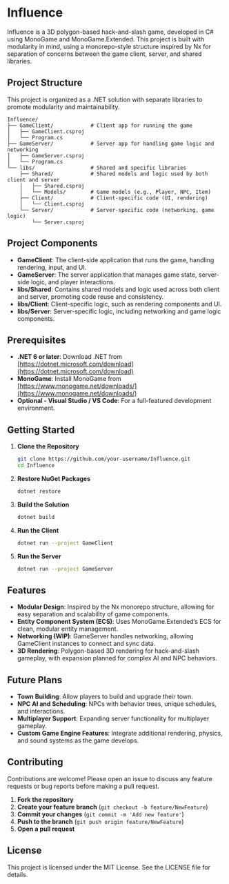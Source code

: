 # Influence

Influence is a 3D polygon-based hack-and-slash game, developed in C# using MonoGame and MonoGame.Extended. This project is built with modularity in mind, using a monorepo-style structure inspired by Nx for separation of concerns between the game client, server, and shared libraries.

## Project Structure

This project is organized as a .NET solution with separate libraries to promote modularity and maintainability.

```
Influence/
├── GameClient/            # Client app for running the game
│   ├── GameClient.csproj
│   └── Program.cs
├── GameServer/            # Server app for handling game logic and networking
│   ├── GameServer.csproj
│   └── Program.cs
└── libs/                  # Shared and specific libraries
    ├── Shared/            # Shared models and logic used by both client and server
    │   ├── Shared.csproj
    │   └── Models/        # Game models (e.g., Player, NPC, Item)
    ├── Client/            # Client-specific code (UI, rendering)
    │   └── Client.csproj
    └── Server/            # Server-specific code (networking, game logic)
        └── Server.csproj
```

## Project Components

- **GameClient**: The client-side application that runs the game, handling rendering, input, and UI.
- **GameServer**: The server application that manages game state, server-side logic, and player interactions.
- **libs/Shared**: Contains shared models and logic used across both client and server, promoting code reuse and consistency.
- **libs/Client**: Client-specific logic, such as rendering components and UI.
- **libs/Server**: Server-specific logic, including networking and game logic components.

## Prerequisites

- **.NET 6 or later**: Download .NET from [https://dotnet.microsoft.com/download](https://dotnet.microsoft.com/download)
- **MonoGame**: Install MonoGame from [https://www.monogame.net/downloads/](https://www.monogame.net/downloads/)
- **Optional - Visual Studio / VS Code**: For a full-featured development environment.

## Getting Started

1. **Clone the Repository**
    ```sh
    git clone https://github.com/your-username/Influence.git
    cd Influence
    ```
2. **Restore NuGet Packages**
    ```sh
    dotnet restore
    ```
3. **Build the Solution**
    ```sh
    dotnet build
    ```
4. **Run the Client**
    ```sh
    dotnet run --project GameClient
    ```
5. **Run the Server**
    ```sh
    dotnet run --project GameServer
    ```

## Features

- **Modular Design**: Inspired by the Nx monorepo structure, allowing for easy separation and scalability of game components.
- **Entity Component System (ECS)**: Uses MonoGame.Extended’s ECS for clean, modular entity management.
- **Networking (WIP)**: GameServer handles networking, allowing GameClient instances to connect and sync data.
- **3D Rendering**: Polygon-based 3D rendering for hack-and-slash gameplay, with expansion planned for complex AI and NPC behaviors.

## Future Plans

- **Town Building**: Allow players to build and upgrade their town.
- **NPC AI and Scheduling**: NPCs with behavior trees, unique schedules, and interactions.
- **Multiplayer Support**: Expanding server functionality for multiplayer gameplay.
- **Custom Game Engine Features**: Integrate additional rendering, physics, and sound systems as the game develops.

## Contributing

Contributions are welcome! Please open an issue to discuss any feature requests or bug reports before making a pull request.

1. **Fork the repository**
2. **Create your feature branch** (`git checkout -b feature/NewFeature`)
3. **Commit your changes** (`git commit -m 'Add new feature'`)
4. **Push to the branch** (`git push origin feature/NewFeature`)
5. **Open a pull request**

## License

This project is licensed under the MIT License. See the LICENSE file for details.